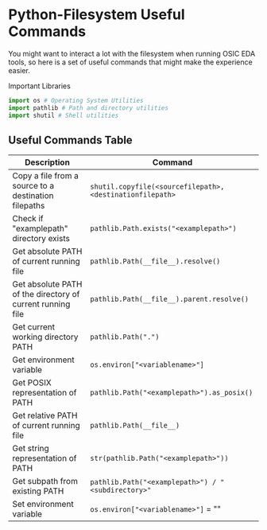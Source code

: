 # Python-Filesystem Useful Commands

You might want to interact a lot with the filesystem when running OSIC EDA tools, so here is a set of useful commands that might make the experience easier.

Important Libraries
```python
import os # Operating System Utilities
import pathlib # Path and directory utilities
import shutil # Shell utilities
```

## Useful Commands Table

| Description                                                | Command                                                    |
|------------------------------------------------------------|------------------------------------------------------------|
| Copy a file from a source to a destination filepaths       | `shutil.copyfile(<sourcefilepath>, <destinationfilepath>`  |
| Check if "examplepath" directory exists                    | `pathlib.Path.exists("<examplepath>")`                     |
| Get absolute PATH of current running file                  | `pathlib.Path(__file__).resolve()`                         |
| Get absolute PATH of the directory of current running file | `pathlib.Path(__file__).parent.resolve()`                  |
| Get current working directory PATH                         | `pathlib.Path(".")`                                        |
| Get environment variable                                   | `os.environ["<variablename>"]`                             |
| Get POSIX representation of PATH                           | `pathlib.Path("<examplepath>").as_posix()`                 |
| Get relative PATH of current running file                  | `pathlib.Path(__file__)`                                   |
| Get string representation of PATH                          | `str(pathlib.Path("<examplepath>"))`                       |
| Get subpath from existing PATH                             | `pathlib.Path("<examplepath>") / "<subdirectory>"`         |
| Set environment variable                                   | `os.environ["<variablename>"]` = "<newvalue>"              |

